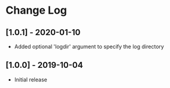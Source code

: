 # Change Log

## [1.0.1] - 2020-01-10
- Added optional 'logdir' argument to specify the log directory

## [1.0.0] - 2019-10-04
- Initial release
